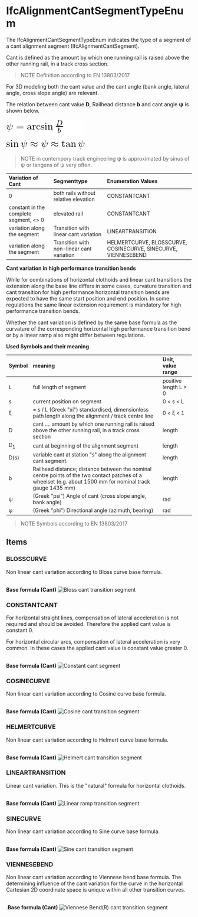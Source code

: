 # IfcAlignmentCantSegmentTypeEnum

The IfcAlignmentCantSegmentTypeEnum indicates the type of a segment of a cant alignment segment (IfcAlignmentCantSegment).

Cant is defined as the amount by which one running rail is raised above the other running rail, in a track cross section.
>NOTE Definition according to EN 13803/2017

For 3D modeling both the cant value and the cant angle (bank angle, lateral angle, cross slope angle) are relevant.

The relation between cant value **D**, Railhead distance **b** and cant angle **&psi;** is shown below.

![Cant angle &psi;](../../../../figures/ifcalignmentcantsegmenttypeenum-CantAngle.png "Figure 1 &mdash; Cant angle, Cant, Railhead distance")

>NOTE in contempory track engineering &psi; is approximated by sinus of &psi; or tangens of &psi; very often.



| Variation of Cant | Segmenttype        | Enumeration Values |
|:----|:------------------|:----------|
| 0 |  both rails without relative elevation        | CONSTANTCANT  |
| constant in the complete segment, <> 0 | elevated rail  | CONSTANTCANT |
| variation along the segment | Transition with linear cant variation | LINEARTRANSITION   |
| variation along the segment | Transition with non-linear cant variation | HELMERTCURVE, BLOSSCURVE, COSINECURVE, SINECURVE, VIENNESEBEND |

**Cant variation in high performance transition bends**

While for combinations of horizontal clothoids and linear cant transitions the extension along the base line differs in some cases, curvature transition and cant transition for high performance horizontal transition bends are expected to have the same start position and end position. In some regulations the same linear extension requirement is mandatory for high performance transition bends.

Whether the cant variation is defined by the same base formula as the curvature of the corresponding horizontal high performance transition bend or by a linear ramp also might differ between regulations.




**Used Symbols and their meaning**

| Symbol | meaning  | Unit, value range |
|:----|:------------------|:----------|
| L | full length of segment        | positive length  L > 0 |
| s | current position on segment        | 0 < s < L |
| &xi;  |  = s / L  (Greek "xi") standardised, dimensionless path length along the alignment / track centre line        | 0 < &xi; < 1 |
|  D |  cant .... amount by which one running rail is raised above the other running rail, in a track cross section         | length  |
| D<sub>1</sub> | cant at beginning of the alignment segment        | length  |
| D(s) | variable cant at station "s" along the alignment cant segment.  | length |
|  b |  Railhead distance;  distance between the nominal centre points of the two contact patches of a wheelset (e.g. about 1500 mm for nominal track gauge 1435 mm)        | length  |
| &psi; | (Greek "psi") Angle of cant (cross slope angle, bank angle)        | rad |
| &phi; | (Greek "phi") Directional angle (azimuth, bearing)  | rad |

>NOTE Symbols according to EN 13803/2017

## Items

### BLOSSCURVE
Non linear cant variation according to Bloss curve base formula.  <br/><br/>


**Base formula (Cant)**
![Bloss cant transition segment](../../figures/ifcalignmentcantsegmenttypeenum-blosscurve.png "Figure 1 &mdash; Cant for Bloss curve transition segment")

### CONSTANTCANT
For horizontal straight lines, compensation of lateral acceleration is not required and should be avoided. Therefore the applied cant value is constant 0.

For horizontal circular arcs, compensation of lateral acceleration is very common. In these cases the applied cant value is constant value greater 0.
 <br/><br/>

**Base formula (Cant)**
![Constant cant segment](../../figures/ifcalignmentcantsegmenttypeenum-constantcant.png "Figure 1 &mdash; Constant cant segment")

### COSINECURVE
Non linear cant variation according to Cosine curve base formula. <br/><br/>

**Base formula (Cant)**
![Cosine cant transition segment](../../figures/ifcalignmentcantsegmenttypeenum-cosinecurve.png "Figure 1 &mdash; Cant for  Cosine curve transition segment")

### HELMERTCURVE
Non linear cant variation according to Helmert curve base formula. <br/><br/>

**Base formula (Cant)**
![Helmert cant transition segment](../../figures/ifcalignmentcantsegmenttypeenum-helmertcurve.png "Figure 1 &mdash; Cant for  Helmert curve transition segment")

### LINEARTRANSITION
Linear cant variation. This is the "natural" formula for horizontal clothoids. <br/><br/>

**Base formula (Cant)**
![Linear ramp transition segment](../../figures/ifcalignmentcantsegmenttypeenum-lineartransition.png "Figure 1 &mdash; Cant for  linear ramp transition segment")

### SINECURVE
Non linear cant variation according to Sine curve base formula. <br/><br/>

**Base formula (Cant)**
![Sine cant transition segment](../../figures/ifcalignmentcantsegmenttypeenum-sinecurve.png "Figure 1 &mdash; Cant for  Sine curve transition segment")

### VIENNESEBEND
Non linear cant variation according to Viennese bend base formula. The determining influence of the cant variation for the curve in the horizontal Cartesian 2D coordinate space is unique within all other transition curves. <br/><br/>

.**Base formula (Cant)**
![Viennese Bend(R) cant transition segment](../../figures/ifcalignmentcantsegmenttypeenum-viennesebend.png "Figure 1 &mdash; Cant for Viennese Bend(R) transition segment")
